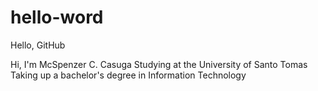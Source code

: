 # hello-word
Hello, GitHub

Hi, I'm McSpenzer C. Casuga
Studying at the University of Santo Tomas
Taking up a bachelor's degree in Information Technology
